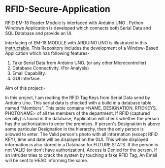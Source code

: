 # RFID-Secure-Application
RFID EM-18 Reader Module is interfaced with Arduino UNO . Python Windows Application is developed which connects both Serial Data and SQL Database and provide an UI.

Interfacing of EM-18 MODULE with ARDUINO UNO is illustrated in this [instructable](https://www.instructables.com/id/EM-18-RFID-Reader-Module-Interfaced-With-Arduino-U/).
This Repository includes the development of a Window-Based Application which has following features-

1. Take Serial Data from Arduino UNO. (or any other Microcontroller)
2. Database Connectivity. (For Analysis)
3. Email Capability. 
4. GUI Interface.

Aim of this project:- 

In this project, I am reading the RFID Tag Keys from Serial Data send by Arduino Uno. This serial data is checked with a build in a database table named "Members". This table contains <NAME, DESIGNATION, RFIDKEYS, PHOTONAME> of all the members of the department. If RFID (captured serially) is found in the database, Application will check whether the person has the authorization to enter the premises. If person's Designation is above some particular Designation in the hierarchy, then the only person is allowed to enter. The Valid person's photo with all information (except RFID KEY), time and date will be displayed on the GUI. This whole displayed information is also stored in a Database for FUTURE STATS. If the person is not VALID (or don't have authorization), Access is Denied for the person. If an intruder tries to crack the system by touching a fake RFID Tag, An Email will be sent to HEAD informing the same.

